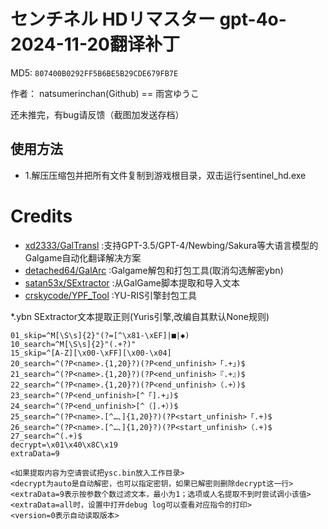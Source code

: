 # センチネル HDリマスター gpt-4o-2024-11-20翻译补丁 

MD5: `807400B0292FF5B6BE5B29CDE679FB7E`

作者： natsumerinchan(Github) == 雨宮ゆうこ

还未推完，有bug请反馈（截图加发送存档）

## 使用方法
- 1.解压压缩包并把所有文件复制到游戏根目录，双击运行sentinel_hd.exe

# Credits

- [xd2333/GalTransl](https://github.com/xd2333/GalTransl.git) :支持GPT-3.5/GPT-4/Newbing/Sakura等大语言模型的Galgame自动化翻译解决方案
- [detached64/GalArc](https://github.com/detached64/GalArc.git) :Galgame解包和打包工具(取消勾选解密ybn)
- [satan53x/SExtractor](https://github.com/satan53x/SExtractor.git) :从GalGame脚本提取和导入文本
- [crskycode/YPF_Tool](https://github.com/crskycode/YPF_Tool.git) :YU-RIS引擎封包工具

*.ybn SExtractor文本提取正则(Yuris引擎,改编自其默认None规则)

```
01_skip=^M[\S\s]{2}"(?=[^\x81-\xEF]|■|◆)
10_search=^M[\S\s]{2}"(.+?)"
15_skip=^[A-Z][\x00-\xFF][\x00-\x04]
20_search=^(?P<name>.{1,20}?)(?P<end_unfinish>「.+」)$
21_search=^(?P<name>.{1,20}?)(?P<end_unfinish>『.+』)$
22_search=^(?P<name>.{1,20}?)(?P<end_unfinish>（.+）)$
23_search=^(?P<end_unfinish>[^「].+」)$
24_search=^(?P<end_unfinish>[^（].+）)$
25_search=^(?P<name>.[^…、]{1,20}?)(?P<start_unfinish>「.+)$
26_search=^(?P<name>.[^…、]{1,20}?)(?P<start_unfinish>（.+)$
27_search=^(.+)$
decrypt=\x01\x40\x8C\x19
extraData=9

<如果提取内容为空请尝试把ysc.bin放入工作目录>
<decrypt为auto是自动解密，也可以指定密钥，如果已解密则删除decrypt这一行>
<extraData=9表示按参数个数过滤文本，最小为1；选项或人名提取不到时尝试调小该值>
<extraData=all时，设置中打开debug log可以查看对应指令的打印>
<version=0表示自动读取版本>
```
